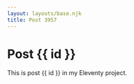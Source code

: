 ```yaml
---
layout: layouts/base.njk
title: Post 3957
---
```


# Post {{ id }}

This is post {{ id }} in my Eleventy project.
